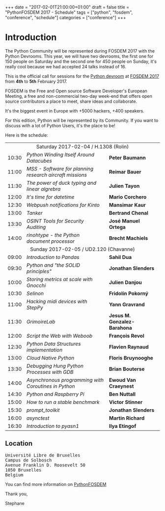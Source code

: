 +++
date = "2017-02-01T21:00:00+01:00"
draft = false
title = "PythonFOSDEM 2017 - Schedule"
tags = ["python", "fosdem", "conference", "schedule"]
categories = ["conference"]
+++

# Introduction

The Python Community will be represented during FOSDEM 2017 with the Python Devrooms.
This year, we will have two devrooms, the first one for 150 people on Saturday and the second one for 450 people on Sunday, it's really cool because we had accepted 24 talks instead of 16.

This is the official call for sessions for the [Python devroom](https://www.python-fosdem.org) at [FOSDEM 2017](https://fosdem.org/2017)
from **4th** to **5th** February 2017.

FOSDEM is the Free and Open source Software Developer's European Meeting, a free
and non-commercial two-day week-end that offers open source contributors a place
to meet, share ideas and collaborate.

It's the biggest event in Europe with +5000 hackers, +400 speakers.

For this edition, Python will be represented by its Community. If you want to
discuss with a lot of Python Users, it's the place to be!

Here is the schedule:

<table>
<tr><td colspan="3" style="text-align: center;">Saturday 2017-02-04 / H.1308 (Rolin)</td></tr>
<tr><td>10:30</td><td><em>Python Winding Itself Around Datacubes</em></td><td><strong>Peter Baumann</strong></td></tr>
<tr><td>11:00</td><td><em>MSS - Software for planning research aircraft missions</em></td><td><strong>Reimar  Bauer</strong></td></tr>
<tr><td>11:30</td><td><em>The power of duck typing and linear algrebra </em></td><td><strong>Julien Tayon</strong></td></tr>
<tr><td>12:00</td><td><em>It's time for datetime</em></td><td><strong>Mario Corchero</strong></td></tr>
<tr><td>12:30</td><td><em>Webpush notifications for Kinto</em></td><td><strong>Mansimar Kaur</strong></td></tr>
<tr><td>13:00</td><td><em>Tanker</em></td><td><strong>Bertrand Chenal</strong></td></tr>
<tr><td>13:30</td><td><em>OSINT Tools for Security Auditing</em></td><td><strong>José Manuel Ortega</strong></td></tr>
<tr><td>14:00</td><td><em>rinohtype - the Python document processor</em></td><td><strong>Brecht Machiels</strong></td></tr>
<tr><td colspan="3" style="text-align:center;">Sunday 2017-02-05 / UD2.120 (Chavanne)</td></tr>
<tr><td>09:00</td><td><em>Introduction to Pandas</em></td><td><strong>Sahil Dua</strong></td></tr>
<tr><td>09:30</td><td><em>Python and "the SOLID principles"</em></td><td><strong>Jonathan Slenders</strong></td></tr>
<tr><td>10:00</td><td><em>Storing metrics at scale with Gnocchi</em></td><td><strong>Julien Danjou</strong></td></tr>
<tr><td>10:30</td><td><em>Selinon</em></td><td><strong>Fridolín Pokorný</strong></td></tr>
<tr><td>11:00</td><td><em>Hacking midi devices with StepPy</em></td><td><strong>Yann Gravrand</strong></td></tr>
<tr><td>11:30</td><td><em>GrimoireLab</em></td><td><strong>Jesus M. Gonzalez-Barahona</strong></td></tr>
<tr><td>12:00</td><td><em>Script the Web with Weboob</em></td><td><strong>François Revol</strong></td></tr>
<tr><td>12:30</td><td><em>Python Data Structures implementation</em></td><td><strong>Flavien Raynaud</strong></td></tr>
<tr><td>13:00</td><td><em>Cloud Native Python</em></td><td><strong>Floris Bruynooghe</strong></td></tr>
<tr><td>13:30</td><td><em>Debugging Hung Python Processes with GDB</em></td><td><strong>Brian Bouterse</strong></td></tr>
<tr><td>14:00</td><td><em>Asynchronous programming with Coroutines in Python</em></td><td><strong>Ewoud Van Craeynest</strong></td></tr>
<tr><td>14:30</td><td><em>Python and Raspberry Pi</em></td><td><strong>Ben Nuttall</strong></td></tr>
<tr><td>15:00</td><td><em>How to run a stable benchmark</em></td><td><strong>Victor Stinner</strong></td></tr>
<tr><td>15:30</td><td><em>prompt_toolkit</em></td><td><strong>Jonathan Slenders</strong></td></tr>
<tr><td>16:00</td><td><em>asynctest</em></td><td><strong>Martin Richard</strong></td></tr>
<tr><td>16:30</td><td><em>Introduction to pyasn1</em></td><td><strong>Ilya Etingof</strong></td></tr>
</table>

## Location
<pre>
Université Libre de Bruxelles
Campus de Solbosch
Avenue Franklin D. Roosevelt 50
1050 Bruxelles
Belgium
</pre>

You can find more information on [PythonFOSDEM](https://www.python-fosdem.org)

Thank you,

Stephane
